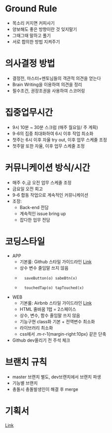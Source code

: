 
# Ground Rule
- 목소리 커지면 커피사기
- 양보해도 좋은 방향이란 것 잊지말기
- 그때그때 말하고 풀기
- 서로 합의한 방법 지켜주기

# 의사결정 방법
- 결정전, 마스터+멘토님들의 객관적 의견을 얻는다
- Brain Writing을 이용하여 의견을 정리
- 필수조건, 권장조권을 사용하여 스코어링

# 집중업무시간
- 9시 10분 ~ 30분 스크럼 (매주 월요일/ 주 계획)
- 9-6의 집중 최대화하여 6시 이후 작업 최소화
- 첫주는 6시 이후 자율 try out, 이후 업무 스케줄 조정
- 첫주말 또한 자율, 이후 업무 스케줄 조정

# 커뮤니케이션 방식/시간
- 매주 수,금 오전 업무 스케줄 조정
- 금요일 오전 회고
- 9-6 합동 작업으로 계속적인 커뮤니케이션
- 조장:
	- Back-end 전담
	- 계속적인 issue bring up
	- 잡다한 업무 전담

# 코딩스타일
- APP
	- 기본룰: Github 스타일 가이드라인 [Link](https://github.com/github/swift-style-guide/blob/master/README.md)
	- 상수 변수 줄임말 쓰지 않음
	- 		saveButton(o) sabeBtn(x)
	- 		touchedTap(o) tapTouched(x)
- WEB
	- 기본룰: Airbnb 스타일 가이드라인 [Link](https://github.com/airbnb/javascript)
	- HTML 줄바꿈 1탭 = 2스페이스
	- 상수, 변수, 함수 줄임말 쓰지 않음
	- 기능구현 class화 기본 + 전역변수 최소화
	- 라이브러리 최소화
	- css에서  .m-r-1{margin-right:10px} 같은 단축 
- Github  dev올리기 전 주석 체크

# 브랜치 규칙
- master 브랜치 별도, dev브랜치에서 브랜치 파생
- 기능별 브랜치
- 충돌시 충돌발생인이 해결 후 merge
 
# 기획서
[Link](https://docs.google.com/presentation/d/1X0DZ7KrfJBNRsEIMur7PXl-nVw3cDcgI-WwJkiFKfWM/edit?usp=sharing)